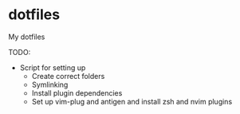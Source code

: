 # dotfiles

My dotfiles


TODO:
- Script for setting up
    - Create correct folders
    - Symlinking
    - Install plugin dependencies
    - Set up vim-plug and antigen and install zsh and nvim plugins
